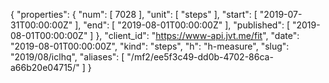 {
  "properties": {
    "num": [
      7028
    ],
    "unit": [
      "steps"
    ],
    "start": [
      "2019-07-31T00:00:00Z"
    ],
    "end": [
      "2019-08-01T00:00:00Z"
    ],
    "published": [
      "2019-08-01T00:00:00Z"
    ]
  },
  "client_id": "https://www-api.jvt.me/fit",
  "date": "2019-08-01T00:00:00Z",
  "kind": "steps",
  "h": "h-measure",
  "slug": "2019/08/iclhq",
  "aliases": [
    "/mf2/ee5f3c49-dd0b-4702-86ca-a66b20e04715/"
  ]
}

